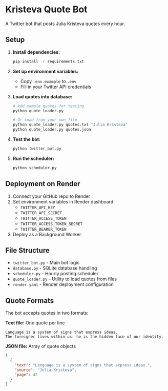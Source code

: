 # Kristeva Quote Bot

A Twitter bot that posts Julia Kristeva quotes every hour.

## Setup

1. **Install dependencies:**
   ```bash
   pip install -r requirements.txt
   ```

2. **Set up environment variables:**
   - Copy `.env.example` to `.env`
   - Fill in your Twitter API credentials

3. **Load quotes into database:**
   ```bash
   # Add sample quotes for testing
   python quote_loader.py
   
   # Or load from your own file
   python quote_loader.py quotes.txt "Julia Kristeva"
   python quote_loader.py quotes.json
   ```

4. **Test the bot:**
   ```bash
   python twitter_bot.py
   ```

5. **Run the scheduler:**
   ```bash
   python scheduler.py
   ```

## Deployment on Render

1. Connect your GitHub repo to Render
2. Set environment variables in Render dashboard:
   - `TWITTER_API_KEY`
   - `TWITTER_API_SECRET`
   - `TWITTER_ACCESS_TOKEN`
   - `TWITTER_ACCESS_TOKEN_SECRET`
   - `TWITTER_BEARER_TOKEN`
3. Deploy as a Background Worker

## File Structure

- `twitter_bot.py` - Main bot logic
- `database.py` - SQLite database handling
- `scheduler.py` - Hourly posting scheduler
- `quote_loader.py` - Utility to load quotes from files
- `render.yaml` - Render deployment configuration

## Quote Formats

The bot accepts quotes in two formats:

**Text file:** One quote per line
```
Language is a system of signs that express ideas.
The foreigner lives within us: he is the hidden face of our identity.
```

**JSON file:** Array of quote objects
```json
[
  {
    "text": "Language is a system of signs that express ideas.",
    "source": "Julia Kristeva",
    "page": 42
  }
]
```
